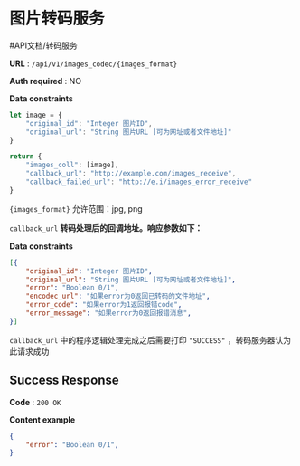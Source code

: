 # 图片转码服务
#API文档/转码服务 

**URL** : `/api/v1/images_codec/{images_format}`

**Auth required** : NO

**Data constraints**

```javascript
let image = {
    "original_id": "Integer 图片ID",
    "original_url": "String 图片URL [可为网址或者文件地址]"
}

return {
    "images_coll": [image],
    "callback_url": "http://example.com/images_receive",
    "callback_failed_url": "http://e.i/images_error_receive"
}
```

`{images_format}` 允许范围：jpg, png

`callback_url` **转码处理后的回调地址。响应参数如下：**

**Data constraints**
```json
[{
    "original_id": "Integer 图片ID",
    "original_url": "String 图片URL [可为网址或者文件地址]",
    "error": "Boolean 0/1",
    "encodec_url": "如果error为0返回已转码的文件地址",
    "error_code": "如果error为1返回报错code",
    "error_message": "如果error为0返回报错消息",
}]
```

 `callback_url` 中的程序逻辑处理完成之后需要打印 `"SUCCESS"` ，转码服务器认为此请求成功

## Success Response

**Code** : `200 OK`

**Content example**

```json
{
    "error": "Boolean 0/1",
}
```

